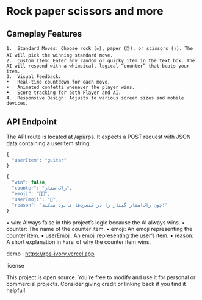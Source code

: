 # Rock paper scissors and more

## Gameplay Features
	1.	Standard Moves: Choose rock (✊), paper (✋), or scissors (✌️). The AI will pick the winning standard move.
	2.	Custom Item: Enter any random or quirky item in the text box. The AI will respond with a whimsical, logical “counter” that beats your item.
	3.	Visual Feedback:
	•	Real-time countdown for each move.
	•	Animated confetti whenever the player wins.
	•	Score tracking for both Player and AI.
	4.	Responsive Design: Adjusts to various screen sizes and mobile devices.

## API Endpoint

The API route is located at /api/rps. It expects a POST request with JSON data containing a userItem string:

```js
{
  "userItem": "guitar"
}
```

```js
{
  "win": false,
  "counter": "راک‌استار",
  "emoji": "🤘🏻",
  "userEmoji": "🎸",
  "reason": "چون راک‌استار گیتار را در کنسرت‌ها نابود می‌کند!"
}
```

•	win: Always false in this project’s logic because the AI always wins.
•	counter: The name of the counter item.
•	emoji: An emoji representing the counter item.
•	userEmoji: An emoji representing the user’s item.
•	reason: A short explanation in Farsi of why the counter item wins.

demo : https://rps-ivory.vercel.app

license

This project is open source. You’re free to modify and use it for personal or commercial projects.
Consider giving credit or linking back if you find it helpful! 